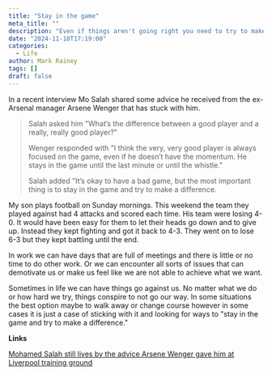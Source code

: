 ```yaml
---
title: "Stay in the game"
meta_title: ""
description: "Even if things aren't going right you need to try to make a difference."
date: "2024-11-18T17:19:00"
categories:
  - Life
author: Mark Rainey
tags: []
draft: false
---
```


In a recent interview Mo Salah shared some advice he received from the ex-Arsenal manager Arsene Wenger that has stuck with him.

> Salah asked him "What’s the difference between a good player and a really, really good player?"
> 
> Wenger responded with "I think the very, very good player is always focused on the game, even if he doesn’t have the momentum. He stays in the game until the last minute or until the whistle."
> 
> Salah added "It’s okay to have a bad game, but the most important thing is to stay in the game and try to make a difference.

My son plays football on Sunday mornings. This weekend the team they played against had 4 attacks and scored each time. His team were losing 4-0. It would have been easy for them to let their heads go down and to give up. Instead they kept fighting and got it back to 4-3. They went on to lose 6-3 but they kept battling until the end.

In work we can have days that are full of meetings and there is little or no time to do other work. Or we can encounter all sorts of issues that can demotivate us or make us feel like we are not able to achieve what we want. 

Sometimes in life we can have things go against us. No matter what we do or how hard we try, things conspire to not go our way. In some situations the best option maybe to walk away or change course however in some cases it is just a case of sticking with it and looking for ways to "stay in the game and try to make a difference."

__Links__

[Mohamed Salah still lives by the advice Arsene Wenger gave him at Liverpool training ground](https://www.liverpoolecho.co.uk/sport/football/football-news/what-arsene-wenger-told-mohamed-30364654)